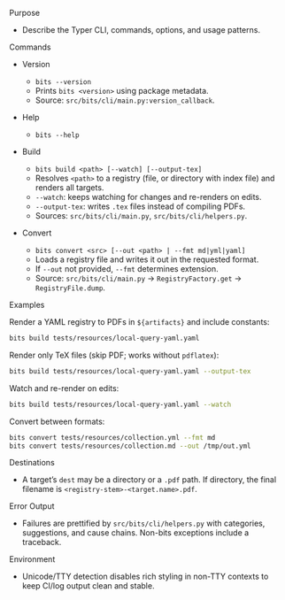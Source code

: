 Purpose

- Describe the Typer CLI, commands, options, and usage patterns.

Commands

- Version
  - `bits --version`
  - Prints `bits <version>` using package metadata.
  - Source: `src/bits/cli/main.py:version_callback`.

- Help
  - `bits --help`

- Build
  - `bits build <path> [--watch] [--output-tex]`
  - Resolves `<path>` to a registry (file, or directory with index file) and
    renders all targets.
  - `--watch`: keeps watching for changes and re-renders on edits.
  - `--output-tex`: writes `.tex` files instead of compiling PDFs.
  - Sources: `src/bits/cli/main.py`, `src/bits/cli/helpers.py`.

- Convert
  - `bits convert <src> [--out <path> | --fmt md|yml|yaml]`
  - Loads a registry file and writes it out in the requested format.
  - If `--out` not provided, `--fmt` determines extension.
  - Source: `src/bits/cli/main.py` → `RegistryFactory.get` → `RegistryFile.dump`.

Examples

Render a YAML registry to PDFs in `${artifacts}` and include constants:

```bash
bits build tests/resources/local-query-yaml.yaml
```

Render only TeX files (skip PDF; works without `pdflatex`):

```bash
bits build tests/resources/local-query-yaml.yaml --output-tex
```

Watch and re-render on edits:

```bash
bits build tests/resources/local-query-yaml.yaml --watch
```

Convert between formats:

```bash
bits convert tests/resources/collection.yml --fmt md
bits convert tests/resources/collection.md --out /tmp/out.yml
```

Destinations

- A target’s `dest` may be a directory or a `.pdf` path. If directory, the
  final filename is `<registry-stem>-<target.name>.pdf`.

Error Output

- Failures are prettified by `src/bits/cli/helpers.py` with categories,
  suggestions, and cause chains. Non-bits exceptions include a traceback.

Environment

- Unicode/TTY detection disables rich styling in non-TTY contexts to keep
  CI/log output clean and stable.

